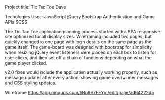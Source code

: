 Project title: Tic Tac Toe Dave

Techologies Used:
JavaScript
jQuery
Bootstrap
Authentication and Game APIs
SCSS

The Tic Tac Toe application planning process started with a SPA responsive site optimized for all display sizes. Wireframing included two pages, but quickly changed to one page with login details on the same page as the game itself. The game-board was designed with bootstrap for simplicity when resizing jQuery event listeners were placed on each box to listen for user clicks, and then set off a chain of functions depending on what the game player clicked.

v2.0 fixes would include the application actually working properly, such as message updates after every action, showing game over/winner messages and CSS styling updates.

Wireframe https://app.moqups.com/hNo9S7FEYm/edit/page/ad64222d5
